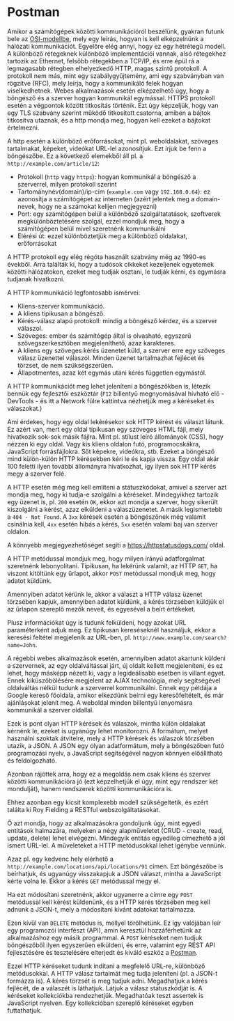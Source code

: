 # Postman


Amikor a számítógépek közötti kommunikációról beszélünk, gyakran futunk bele az [OSI-modellbe](https://hu.wikipedia.org/wiki/OSI-modell), mely egy leírás, hogyan is kell elképzelnünk a hálózati kommunikációt.
Egyelőre elég annyi, hogy ez egy hétrétegű modell. A különböző rétegeknek különböző implementációi vannak,
alsó rétegekhez tartozik az Ethernet, felsőbb rétegekben a TCP/IP, és erre épül rá a legmagasabb
rétegben elhelyezkedő HTTP, magas szintű protokoll. A protokoll nem más, mint egy szabálygyűjtemény,
ami egy szabványban van rögzítve (RFC), mely leírja, hogy a kommunikáló felek hogyan viselkedhetnek.
Webes alkalmazások esetén elképzelhető úgy, hogy a böngésző és a szerver hogyan kommunikál egymással.
HTTPS protokoll esetén a végpontok között titkosítás történik. Ezt úgy képzeljük, hogy van egy
TLS szabvány szerint működő titkosított csatorna, amiben a bájtok titkosítva utaznak, és a http
mondja meg, hogyan kell ezeket a bájtokat értelmezni.

A http esetén a különböző erőforrásokat, mint pl. weboldalakat, szöveges tartalmakat, képeket,
videókat URL-lel azonosítjuk. Ezt írjuk be fenn a böngészőbe. Ez a következő elemekből áll pl. a
`http://example.com/article/12`:

* Protokoll (`http` vagy `https`): hogyan kommunikál a böngésző a szerverrel, milyen protokoll szerint
* Tartománynév(domain)/ip-cím (`example.com` vagy `192.168.0.64`): ez azonosítja a számítógépet az interneten (azért jelentek meg a domain-nevek, hogy ne a számokat kelljen megjegyezni)
* Port: egy számítógépen belül a különböző szolgáltatatások, szoftverek megkülönböztetésére szolgál, ezzel mondjuk meg, hogy a számítógépen belül mivel szeretnénk kommunikálni
* Elérési út: ezzel különböztetjük meg a különböző oldalakat, erőforrásokat

A HTTP protokoll egy elég régóta használt szabvány még az 1990-es évekből. Arra találták ki, hogy
a tudósok cikkeket kezeljenek egyetemek közötti hálózatokon, ezeket meg tudják osztani, le tudják kérni, és egymásra tudjanak hivatkozni.

A HTTP kommunikáció legfontosabb ismérvei:

* Kliens-szerver kommunikáció.
* A kliens tipikusan a böngésző.
* Kérés-válasz alapú protokoll: mindig a böngésző kérdez, és a szerver válaszol.
* Szöveges: ember és számítógép által is olvasható, egyszerű szövegszerkesztőben megjeleníthető, azaz karakteres.
* A kliens egy szöveges kérés üzenetet küld, a szerver erre egy szöveges válasz üzenettel válaszol. Minden üzenet tartalmazhat fejlécet és törzset, de nem szükségszerűen.
* Állapotmentes, azaz két egymás utáni kérés független egymástól.

A HTTP kommunikációt meg lehet jeleníteni a böngészőkben is, létezik bennük egy fejlesztői eszköztár (`F12` billentyű megnyomásával hívható elő - DevTools - és itt a Network fülre kattintva nézhetjük meg
  a kéréseket és válaszokat.)
  
Ami érdekes, hogy egy oldal lekérésekor sok HTTP kérést és választ látunk. Ez azért van,
mert egy oldal tipikusan egy szöveges HTML fájl, mely hivatkozik sok-sok másik fájlra.
Mint pl. stílust leíró állományok (CSS), hogy nézzen ki egy oldal. Vagy kis kliens oldalon futó,
programocskákra, JavaScript forrásfájlokra. Sőt képekre, videókra, stb. Ezeket a böngésző mind
külön-külön HTTP kérésekben kéri le és kapja vissza. Egy oldal akár 100 feletti ilyen
további állományra hivatkozhat, így ilyen sok HTTP kérés megy a szerver felé.

A HTTP esetén még meg kell említeni a státuszkódokat, amivel a szerver azt mondja meg, hogy
ki tudja-e szolgálni a kéréseket. Mindegyikhez tartozik egy üzenet is, pl. `200` esetén `OK`,
ekkor azt mondja a szerver, hogy sikerült kiszolgálni a kérést, azaz elküldeni a válaszüzenetet.
A másik legismertebb a `404 - Not Found`. A `3xx` kérések esetén a böngészőnek még valamit csinálnia kell,
`4xx` esetén hibás a kérés, `5xx` esetén valami baj van szerver oldalon.

A könnyebb megjegyezhetőséget segíti a https://httpstatusdogs.com/ oldal.

A HTTP metódussal mondjuk meg, hogy milyen irányú adatforgalmat szeretnénk lebonyolítani. Tipikusan, ha 
lekérünk valamit, az HTTP `GET`, ha viszont kitöltünk egy űrlapot, akkor `POST` metódussal mondjuk meg,
hogy adatot küldünk.

Amennyiben adatot kérünk le, akkor a választ a HTTP válasz üzenet törzsében kapjuk, amennyiben 
adatot küldünk, a kérés törzsében küldjük el az űrlapon szereplő mezők neveit, és egyesével
a beírt értékeket.

Plusz információkat úgy is tudunk felküldeni, hogy azokat URL paraméterként adjuk meg. 
Ez tipikusan kereséseknél használjuk, ekkor a keresési feltétel megjelenik az URL-ben,
pl. `http://www.example.com/search?name=John`.

A régebbi webes alkalmazások esetén, amennyiben adatot akartunk küldeni a szervernek,
az egy oldalváltással járt, új oldalt kellett megjeleníteni, és ez lehet, hogy
másképp nézett ki, vagy a legideálisabb esetben is villant egyet. Ennek kiküszöbölésére
megjelent az AJAX technológia, mely segítségével oldalváltás nélkül tudunk a szerverrel
kommunikálni. Ennek egy példája a Google kereső főoldala, amikor elkezdünk beírni egy
keresőfeltételt, és már ajánlásokat jelenít meg. A weboldal minden billentyű lenyomásra
kommunikál a szerver oldallal.

Ezek is pont olyan HTTP kérések és válaszok, mintha külön oldalakat kérnénk le, ezeket is
ugyanúgy lehet monitorozni. A formátum, melyet használni szoktak átvitelre, mely a 
HTTP kérések és válaszok törzsében utazik, a JSON. A JSON egy olyan adatformátum,
mely a böngészőben futó programozási nyelv, a JavaScript segítségével nagyon könnyen
előállítható és feldolgozható.

Azonban rájöttek arra, hogy ez a megoldás nem csak kliens és szerver közötti kommunikációra
jó (ezt képzelhetjük el úgy, mint egy rendszer két mondulját), hanem rendszerek közötti 
kommunikációra is.

Ehhez azonban egy kicsit komplexebb modell szükségeltetik, és ezért találta ki Roy Fielding a RESTful
webszolgáltatásokat.

Ő azt mondja, hogy az alkalmazásokra gondoljunk úgy, mint egyedi entitások halmazára, melyeken
a négy alapműveletet (CRUD - create, read, update, delete) lehet elvégezni. Mindegyik
entitás egyedileg címezhető a jól ismert URL-lel. A műveleteket a HTTP metódusokkal lehet 
igénybe vennünk.

Azaz pl. egy kedvenc hely elérhető a `http://example.com/locations/api/locations/91` címen.
Ezt böngészőbe is beírhatjuk, és ugyanúgy visszakapjuk a JSON választ, mintha a JavaScript kérte volna le.
Ekkor a kérés `GET` metódussal megy el.

Ha ezt módosítani szeretnénk, akkor ugyanerre a címre egy `POST` metódussal kell kérést küldenünk,
és a HTTP kérés törzsében meg kell adnunk a JSON-t, mely a módosítani kívánt adatokat tartalmazza.

Ezen kívül van `DELETE` metódus is, mellyel törölhetünk. Ez így valójában leír egy programozói
interfészt (API), amin keresztül hozzáférhetünk az alkalmazáshoz egy másik programmal. 
A `POST` kéréseket nem tudjuk böngészőből ilyen egyszerűen elküldeni, és erre, valamint 
egy REST API fejlesztésére és tesztelésére elterjedt és kiváló eszköz a [Postman](https://www.getpostman.com/).

Ezzel HTTP kéréseket tudunk indítani a megfelelő URL-re, különböző metódusokkal. A HTTP válasz tartalmát meg tudja jeleníteni (pl. a JSON-t formázza is). A kérés törzsét is meg tudjuk adni. Megadhatjuk a kérés fejlécét, de
a válaszét is láthatjuk. Látjuk a válasz státuszkódját is. A kéréseket kollekciókba rendezhetjük. Megadhatóak teszt assertek is JavaScript nyelven.
Egy kollekcióban szereplő kéréseket egyben futtathatjuk.








